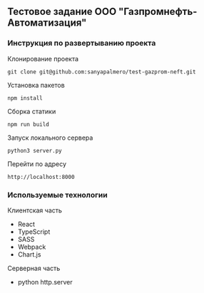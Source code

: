 ## Тестовое задание ООО "Газпромнефть-Автоматизация"

### Инструкция по развертыванию проекта

Клонирование проекта
```
git clone git@github.com:sanyapalmero/test-gazprom-neft.git
```

Установка пакетов
```
npm install
```

Сборка статики
```
npm run build
```

Запуск локального сервера
```
python3 server.py
```

Перейти по адресу
```
http://localhost:8000
```

### Используемые технологии

Клиентская часть
* React
* TypeScript
* SASS
* Webpack
* Chart.js

Серверная часть
* python http.server
